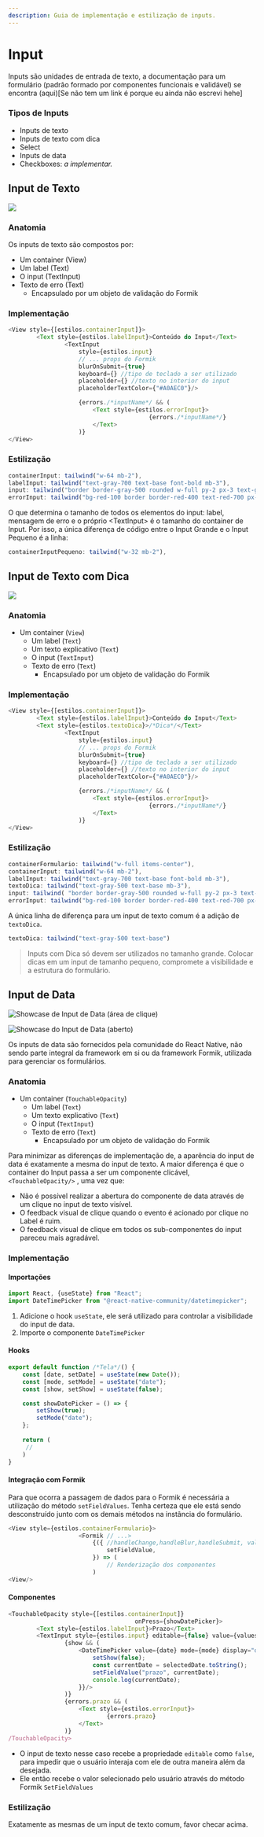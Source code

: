 ```yaml
---
description: Guia de implementação e estilização de inputs.
---
```


# Input

Inputs são unidades de entrada de texto, a documentação para um formulário \(padrão formado por componentes funcionais e validável\) se encontra \(aqui\)\[Se não tem um link é porque eu ainda não escrevi hehe\]

### Tipos de Inputs

* Inputs de texto
* Inputs de texto com dica
* Select
* Inputs de data
* Checkboxes: _a implementar._

## Input de Texto

![](../../.gitbook/assets/showcase-de-inputs-de-texto.png)

### Anatomia

Os inputs de texto são compostos por:

* Um container \(View\)
* Um label \(Text\) 
* O input \(TextInput\)
* Texto de erro \(Text\)
  * Encapsulado por um objeto de validação do Formik

### Implementação

```javascript
<View style={[estilos.containerInput]}>
		<Text style={estilos.labelInput}>Conteúdo do Input</Text>
				<TextInput 
					style={estilos.input} 
					// ... props do Formik
					blurOnSubmit={true}
					keyboard={} //tipo de teclado a ser utilizado
					placeholder={} //texto no interior do input
					placeholderTextColor={"#A0AEC0"}/>

					{errors./*inputName*/ && (
						<Text style={estilos.errorInput}>
										{errors./*inputName*/}
						</Text>
					)}
</View>
```

### Estilização

```javascript
containerInput: tailwind("w-64 mb-2"),
labelInput: tailwind("text-gray-700 text-base font-bold mb-3"),
input: tailwind("border border-gray-500 rounded w-full py-2 px-3 text-gray-700 text-base"),
errorInput: tailwind("bg-red-100 border border-red-400 text-red-700 px-4 py-2 mt-2 rounded relative"),
```

O que determina o tamanho de todos os elementos do input: label, mensagem de erro e o próprio &lt;TextInput&gt; é o tamanho do container de Input. Por isso, a única diferença de código entre o Input Grande e o Input Pequeno é a linha:

```javascript
containerInputPequeno: tailwind("w-32 mb-2"),
```

## Input de Texto com Dica

![](../../.gitbook/assets/input-de-texto-com-dica-showcase.png)

### Anatomia

* Um container \(`View`\)
  * Um label \(`Text`\) 
  * Um texto explicativo \(`Text`\)
  * O input \(`TextInput`\)
  * Texto de erro \(`Text`\)
    * Encapsulado por um objeto de validação do Formik

### Implementação

```javascript
<View style={[estilos.containerInput]}>
		<Text style={estilos.labelInput}>Conteúdo do Input</Text>
		<Text style={estilos.textoDica}>/*Dica*/</Text>
				<TextInput 
					style={estilos.input} 
					// ... props do Formik
					blurOnSubmit={true}
					keyboard={} //tipo de teclado a ser utilizado
					placeholder={} //texto no interior do input
					placeholderTextColor={"#A0AEC0"}/>

					{errors./*inputName*/ && (
						<Text style={estilos.errorInput}>
										{errors./*inputName*/}
						</Text>
					)}
</View>
```

### Estilização

```javascript
containerFormulario: tailwind("w-full items-center"),
containerInput: tailwind("w-64 mb-2"),
labelInput: tailwind("text-gray-700 text-base font-bold mb-3"),
textoDica: tailwind("text-gray-500 text-base mb-3"),
input: tailwind( "border border-gray-500 rounded w-full py-2 px-3 text-gray-700 text-base"),
errorInput: tailwind("bg-red-100 border border-red-400 text-red-700 px-4 py-2 mt-2 rounded relative"),
```

A única linha de diferença para um input de texto comum é a adição de `textoDica`.

```javascript
textoDica: tailwind("text-gray-500 text-base")
```

> Inputs com Dica só devem ser utilizados no tamanho grande. Colocar dicas em um input de tamanho pequeno, compromete a visibilidade e a estrutura do formulário.

## Input de Data

![Showcase de Input de Data \(&#xE1;rea de clique\)](../../.gitbook/assets/showcase-input-data-clique.jpg)

![Showcase do Input de Data \(aberto\)](../../.gitbook/assets/showcase-input-data.jpg)

Os inputs de data são fornecidos pela comunidade do React Native, não sendo parte integral da framework em si ou da framework Formik, utilizada para gerenciar os formulários.

### Anatomia

* Um container \(`TouchableOpacity`\)
  * Um label \(`Text`\) 
  * Um texto explicativo \(`Text`\)
  * O input \(`TextInput`\)
  * Texto de erro \(`Text`\)
    * Encapsulado por um objeto de validação do Formik

Para minimizar as diferenças de implementação de, a aparência do input de data é exatamente a mesma do input de texto. A maior diferença é que o container do Input passa a ser um componente clicável, `<TouchableOpacity/>` , uma vez que:

* Não é possível realizar a abertura do componente de data através de um clique no input de texto visível.
* O feedback visual de clique quando o evento é acionado por clique no Label é ruim.
* O feedback visual de clique em todos os sub-componentes do input pareceu mais agradável.

### Implementação

#### Importações

```javascript
import React, {useState} from "React";
import DateTimePicker from "@react-native-community/datetimepicker";
```

1. Adicione o hook `useState`, ele será utilizado para controlar a visibilidade do input de data.
2. Importe o componente `DateTimePicker`

#### Hooks

```javascript
export default function /*Tela*/() {
	const [date, setDate] = useState(new Date());
	const [mode, setMode] = useState("date");
	const [show, setShow] = useState(false);

	const showDatePicker = () => {
		setShow(true);
		setMode("date");
	};
	
	return ( 
	 //
	)
}
```

#### Integração com Formik

Para que ocorra a passagem de dados para o Formik é necessária a utilização do método `setFieldValues`. Tenha certeza que ele está sendo desconstruído junto com os demais métodos na instância do formulário.

```javascript
<View style={estilos.containerFormulario}>
					<Formik // ...>
						{({ //handleChange,handleBlur,handleSubmit, values, errors,
							setFieldValue,
						}) => ( 
							// Renderização dos componentes
						)
<View/>
```

#### Componentes

```javascript
<TouchableOpacity style={[estilos.containerInput]}
									onPress={showDatePicker}>
		<Text style={estilos.labelInput}>Prazo</Text>
		<TextInput style={estilos.input} editable={false} value={values.prazo} placeholder={"Selecione a data."} placeholderTextColor={"#A0AEC0"}/>
				{show && (
					<DateTimePicker value={date} mode={mode} display="default" onChange={(event, selectedDate) => { 
						setShow(false);
						const currentDate = selectedDate.toString();
						setFieldValue("prazo", currentDate);
						console.log(currentDate);
				 	}}/>
				)}
				{errors.prazo && (
					<Text style={estilos.errorInput}>
							{errors.prazo}
					</Text>
				)}
/TouchableOpacity>
```

* O input de texto nesse caso recebe a propriedade `editable` como `false`, para impedir que o usuário interaja com ele de outra maneira além da desejada.
* Ele então recebe o valor selecionado pelo usuário através do método Formik `SetFieldValues`

### Estilização

Exatamente as mesmas de um input de texto comum, favor checar acima.



